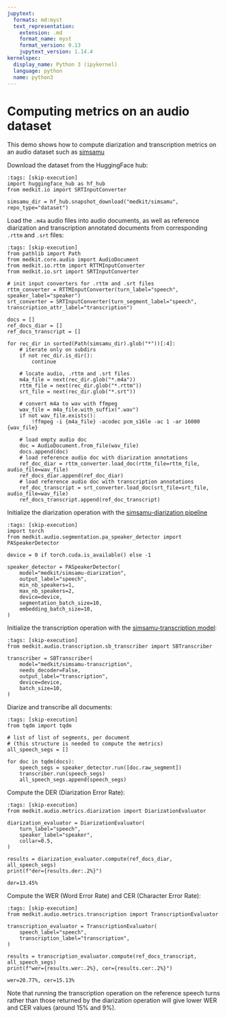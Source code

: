 ```yaml
---
jupytext:
  formats: md:myst
  text_representation:
    extension: .md
    format_name: myst
    format_version: 0.13
    jupytext_version: 1.14.4
kernelspec:
  display_name: Python 3 (ipykernel)
  language: python
  name: python3
---
```


# Computing metrics on an audio dataset

This demo shows how to compute diarization and transcription metrics on an audio
dataset such as [simsamu](https://huggingface.co/datasets/medkit/simsamu)

Download the dataset from the HuggingFace hub:

```{code-cell} ipython3
:tags: [skip-execution]
import huggingface_hub as hf_hub
from medkit.io import SRTInputConverter

simsamu_dir = hf_hub.snapshot_download("medkit/simsamu", repo_type="dataset")
```

Load the `.m4a` audio files into audio documents, as well as reference
diarization and transcription annotated documents from corresponding `.rttm` and
`.srt` files:

```{code-cell} ipython3
:tags: [skip-execution]
from pathlib import Path
from medkit.core.audio import AudioDocument
from medkit.io.rttm import RTTMInputConverter
from medkit.io.srt import SRTInputConverter

# init input converters for .rttm and .srt files
rttm_converter = RTTMInputConverter(turn_label="speech", speaker_label="speaker")
srt_converter = SRTInputConverter(turn_segment_label="speech", transcription_attr_label="transcription")

docs = []
ref_docs_diar = []
ref_docs_transcript = []

for rec_dir in sorted(Path(simsamu_dir).glob("*"))[:4]:
    # iterate only on subdirs
    if not rec_dir.is_dir():
        continue
    
    # locate audio, .rttm and .srt files
    m4a_file = next(rec_dir.glob("*.m4a"))
    rttm_file = next(rec_dir.glob("*.rttm"))
    srt_file = next(rec_dir.glob("*.srt"))

    # convert m4a to wav with ffmpeg
    wav_file = m4a_file.with_suffix(".wav")
    if not wav_file.exists():
        !ffmpeg -i {m4a_file} -acodec pcm_s16le -ac 1 -ar 16000 {wav_file}

    # load empty audio doc
    doc = AudioDocument.from_file(wav_file)
    docs.append(doc)
    # load reference audio doc with diarization annotations
    ref_doc_diar = rttm_converter.load_doc(rttm_file=rttm_file, audio_file=wav_file)
    ref_docs_diar.append(ref_doc_diar)
    # load reference audio doc with transcription annotations
    ref_doc_transcript = srt_converter.load_doc(srt_file=srt_file, audio_file=wav_file)
    ref_docs_transcript.append(ref_doc_transcript)
```

Initialize the diarization operation with the [simsamu-diarization pipeline](https://huggingface.co/medkit/simsamu-diarization)

```{code-cell} ipython3
:tags: [skip-execution]
import torch
from medkit.audio.segmentation.pa_speaker_detector import PASpeakerDetector

device = 0 if torch.cuda.is_available() else -1

speaker_detector = PASpeakerDetector(
    model="medkit/simsamu-diarization",
    output_label="speech",
    min_nb_speakers=1,
    max_nb_speakers=2,
    device=device,
    segmentation_batch_size=10,
    embedding_batch_size=10,
)
```

Initialize the transcription operation with the [simsamu-transcription model](https://huggingface.co/medkit/simsamu-transcription):

```{code-cell} ipython3
:tags: [skip-execution]
from medkit.audio.transcription.sb_transcriber import SBTranscriber

transcriber = SBTranscriber(
    model="medkit/simsamu-transcription",
    needs_decoder=False,
    output_label="transcription",
    device=device,
    batch_size=10,
)
```

Diarize and transcribe all documents:

```{code-cell} ipython3
:tags: [skip-execution]
from tqdm import tqdm

# list of list of segments, per document
# (this structure is needed to compute the metrics)
all_speech_segs = []

for doc in tqdm(docs):
    speech_segs = speaker_detector.run([doc.raw_segment])
    transcriber.run(speech_segs)
    all_speech_segs.append(speech_segs)
```

Compute the DER (Diarization Error Rate):

```{code-cell} ipython3
:tags: [skip-execution]
from medkit.audio.metrics.diarization import DiarizationEvaluator

diarization_evaluator = DiarizationEvaluator(
    turn_label="speech",
    speaker_label="speaker",
    collar=0.5,
)

results = diarization_evaluator.compute(ref_docs_diar, all_speech_segs)
print(f"der={results.der:.2%}")
```

```
der=13.45%
```

Compute the WER (Word Error Rate) and CER (Character Error Rate):

```{code-cell} ipython3
:tags: [skip-execution]
from medkit.audio.metrics.transcription import TranscriptionEvaluator

transcription_evaluator = TranscriptionEvaluator(
    speech_label="speech",
    transcription_label="transcription",
)

results = transcription_evaluator.compute(ref_docs_transcript, all_speech_segs)
print(f"wer={results.wer:.2%}, cer={results.cer:.2%}")
```

```
wer=20.77%, cer=15.13%
```

Note that running the transcription operation on the reference speech turns
rather than those returned by the diarization operation will give lower WER and
CER values (around 15% and 9%).